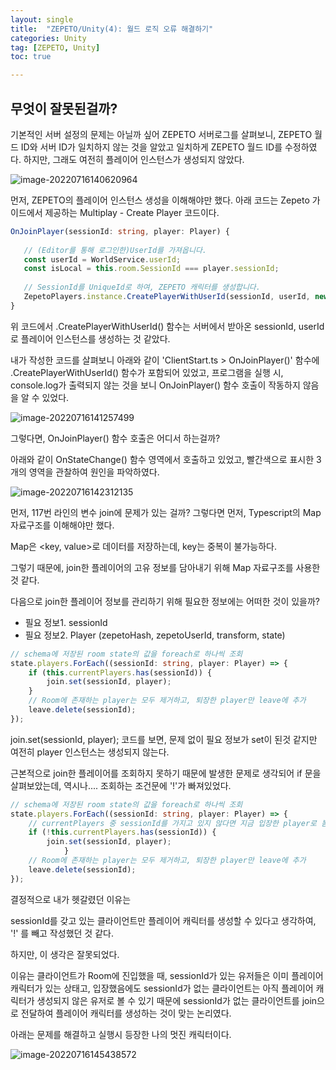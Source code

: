 ```yaml
---
layout: single
title:  "ZEPETO/Unity(4): 월드 로직 오류 해결하기"
categories: Unity
tag: [ZEPETO, Unity]
toc: true 

---
```


## 무엇이 잘못된걸까?

기본적인 서버 설정의 문제는 아닐까 싶어 ZEPETO 서버로그를 살펴보니, ZEPETO 월드 ID와 서버 ID가 일치하지 않는 것을 알았고 일치하게 ZEPETO 월드 ID를 수정하였다. 하지만, 그래도 여전히 플레이어 인스턴스가 생성되지 않았다.

![image-20220716140620964](/assets/img/image-20220716140620964.png)



먼저, ZEPETO의 플레이어 인스턴스 생성을 이해해야만 했다.
아래 코드는 Zepeto 가이드에서 제공하는 Multiplay - Create Player 코드이다.

```typescript
OnJoinPlayer(sessionId: string, player: Player) {
 
   // (Editor를 통해 로그인한)UserId를 가져옵니다.
   const userId = WorldService.userId;
   const isLocal = this.room.SessionId === player.sessionId;
 
   // SessionId를 UniqueId로 하여, ZEPETO 캐릭터를 생성합니다.
   ZepetoPlayers.instance.CreatePlayerWithUserId(sessionId, userId, new SpawnInfo(), isLocal);
}
```



위 코드에서 .CreatePlayerWithUserId() 함수는 서버에서 받아온 sessionId, userId로 플레이어 인스턴스를 생성하는 것 같았다.

내가 작성한 코드를 살펴보니 아래와 같이 'ClientStart.ts > OnJoinPlayer()' 함수에 .CreatePlayerWithUserId() 함수가 포함되어 있었고, 프로그램을 실행 시, console.log가 출력되지 않는 것을 보니 OnJoinPlayer() 함수 호출이 작동하지 않음을 알 수 있었다.

![image-20220716141257499](/assets/img/image-20220716141257499.png)



그렇다면, OnJoinPlayer() 함수 호출은 어디서 하는걸까?

아래와 같이 OnStateChange() 함수 영역에서 호출하고 있었고, 빨간색으로 표시한 3개의 영역을 관찰하여 원인을 파악하였다.

![image-20220716142312135](/assets/img/image-20220716142312135.png)



먼저, 117번 라인의 변수 join에 문제가 있는 걸까? 그렇다면 먼저, Typescript의 Map 자료구조를 이해해야만 했다.

Map은 <key, value>로 데이터를 저장하는데, key는 중복이 불가능하다. 

그렇기 때문에, join한 플레이어의 고유 정보를 담아내기 위해 Map 자료구조를 사용한 것 같다.



다음으로 join한 플레이어 정보를 관리하기 위해 필요한 정보에는 어떠한 것이 있을까?

- 필요 정보1. sessionId
- 필요 정보2. Player (zepetoHash, zepetoUserId, transform, state) 

```typescript
// schema에 저장된 room state의 값을 foreach로 하나씩 조회 
state.players.ForEach((sessionId: string, player: Player) => {
	if (this.currentPlayers.has(sessionId)) {
		join.set(sessionId, player);
	}
	// Room에 존재하는 player는 모두 제거하고, 퇴장한 player만 leave에 추가
	leave.delete(sessionId);
});
```



join.set(sessionId, player); 코드를 보면, 문제 없이 필요 정보가 set이 된것 같지만 여전히 player 인스턴스는 생성되지 않는다.

근본적으로 join한 플레이어를 조회하지 못하기 때문에 발생한 문제로 생각되어 if 문을 살펴보았는데, 역시나.... 조회하는 조건문에 '!'가 빠져있었다.

```typescript
// schema에 저장된 room state의 값을 foreach로 하나씩 조회 
state.players.ForEach((sessionId: string, player: Player) => {
	// currentPlayers 중 sessionId를 가지고 있지 않다면 지금 입장한 player로 봄 
	if (!this.currentPlayers.has(sessionId)) {
		join.set(sessionId, player);
            }
	// Room에 존재하는 player는 모두 제거하고, 퇴장한 player만 leave에 추가
	leave.delete(sessionId);
});
```



결정적으로 내가 헷갈렸던 이유는

sessionId를 갖고 있는 클라이언트만 플레이어 캐릭터를 생성할 수 있다고 생각하여, '!' 를 빼고 작성했던 것 같다.



하지만, 이 생각은 잘못되었다. 

이유는 클라이언트가 Room에 진입했을 때, sessionId가 있는 유저들은 이미 플레이어 캐릭터가 있는 상태고, 입장했음에도 sessionId가 없는 클라이언트는 아직 플레이어 캐릭터가 생성되지 않은 유저로 볼 수 있기 때문에 sessionId가 없는 클라이언트를 join으로 전달하여 플레이어 캐릭터를 생성하는 것이 맞는 논리였다.



아래는 문제를 해결하고 실행시 등장한 나의 멋진 캐릭터이다.

 ![image-20220716145438572](/assets/img/image-20220716145438572.png)
